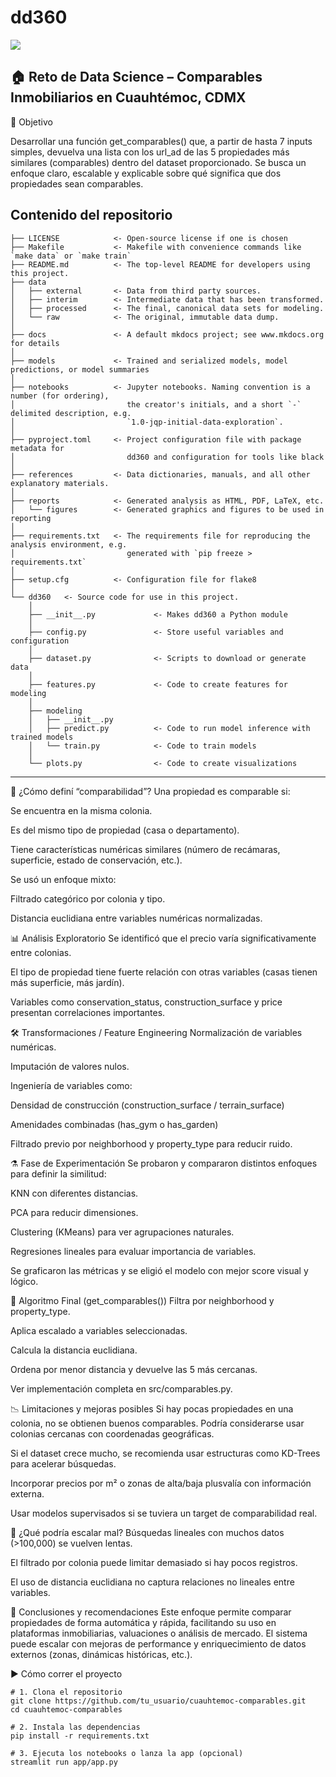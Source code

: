 # dd360

<a target="_blank" href="https://cookiecutter-data-science.drivendata.org/">
    <img src="https://img.shields.io/badge/CCDS-Project%20template-328F97?logo=cookiecutter" />
</a>

## 🏠 Reto de Data Science – Comparables Inmobiliarios en Cuauhtémoc, CDMX

📌 Objetivo

Desarrollar una función get_comparables() que, a partir de hasta 7 inputs simples, devuelva una lista con los url_ad de las 5 propiedades más similares (comparables) dentro del dataset proporcionado.
Se busca un enfoque claro, escalable y explicable sobre qué significa que dos propiedades sean comparables.


## Contenido del repositorio

```
├── LICENSE            <- Open-source license if one is chosen
├── Makefile           <- Makefile with convenience commands like `make data` or `make train`
├── README.md          <- The top-level README for developers using this project.
├── data
│   ├── external       <- Data from third party sources.
│   ├── interim        <- Intermediate data that has been transformed.
│   ├── processed      <- The final, canonical data sets for modeling.
│   └── raw            <- The original, immutable data dump.
│
├── docs               <- A default mkdocs project; see www.mkdocs.org for details
│
├── models             <- Trained and serialized models, model predictions, or model summaries
│
├── notebooks          <- Jupyter notebooks. Naming convention is a number (for ordering),
│                         the creator's initials, and a short `-` delimited description, e.g.
│                         `1.0-jqp-initial-data-exploration`.
│
├── pyproject.toml     <- Project configuration file with package metadata for
│                         dd360 and configuration for tools like black
│
├── references         <- Data dictionaries, manuals, and all other explanatory materials.
│
├── reports            <- Generated analysis as HTML, PDF, LaTeX, etc.
│   └── figures        <- Generated graphics and figures to be used in reporting
│
├── requirements.txt   <- The requirements file for reproducing the analysis environment, e.g.
│                         generated with `pip freeze > requirements.txt`
│
├── setup.cfg          <- Configuration file for flake8
│
└── dd360   <- Source code for use in this project.
    │
    ├── __init__.py             <- Makes dd360 a Python module
    │
    ├── config.py               <- Store useful variables and configuration
    │
    ├── dataset.py              <- Scripts to download or generate data
    │
    ├── features.py             <- Code to create features for modeling
    │
    ├── modeling
    │   ├── __init__.py
    │   ├── predict.py          <- Code to run model inference with trained models
    │   └── train.py            <- Code to train models
    │
    └── plots.py                <- Code to create visualizations
```

--------

🧠 ¿Cómo definí “comparabilidad”?
Una propiedad es comparable si:

Se encuentra en la misma colonia.

Es del mismo tipo de propiedad (casa o departamento).

Tiene características numéricas similares (número de recámaras, superficie, estado de conservación, etc.).

Se usó un enfoque mixto:

Filtrado categórico por colonia y tipo.

Distancia euclidiana entre variables numéricas normalizadas.

📊 Análisis Exploratorio
Se identificó que el precio varía significativamente entre colonias.

El tipo de propiedad tiene fuerte relación con otras variables (casas tienen más superficie, más jardín).

Variables como conservation_status, construction_surface y price presentan correlaciones importantes.

🛠️ Transformaciones / Feature Engineering
Normalización de variables numéricas.

Imputación de valores nulos.

Ingeniería de variables como:

Densidad de construcción (construction_surface / terrain_surface)

Amenidades combinadas (has_gym o has_garden)

Filtrado previo por neighborhood y property_type para reducir ruido.

⚗️ Fase de Experimentación
Se probaron y compararon distintos enfoques para definir la similitud:

KNN con diferentes distancias.

PCA para reducir dimensiones.

Clustering (KMeans) para ver agrupaciones naturales.

Regresiones lineales para evaluar importancia de variables.

Se graficaron las métricas y se eligió el modelo con mejor score visual y lógico.

🤖 Algoritmo Final (get_comparables())
Filtra por neighborhood y property_type.

Aplica escalado a variables seleccionadas.

Calcula la distancia euclidiana.

Ordena por menor distancia y devuelve las 5 más cercanas.

Ver implementación completa en src/comparables.py.

📉 Limitaciones y mejoras posibles
Si hay pocas propiedades en una colonia, no se obtienen buenos comparables. Podría considerarse usar colonias cercanas con coordenadas geográficas.

Si el dataset crece mucho, se recomienda usar estructuras como KD-Trees para acelerar búsquedas.

Incorporar precios por m² o zonas de alta/baja plusvalía con información externa.

Usar modelos supervisados si se tuviera un target de comparabilidad real.

🧪 ¿Qué podría escalar mal?
Búsquedas lineales con muchos datos (>100,000) se vuelven lentas.

El filtrado por colonia puede limitar demasiado si hay pocos registros.

El uso de distancia euclidiana no captura relaciones no lineales entre variables.

🧭 Conclusiones y recomendaciones
Este enfoque permite comparar propiedades de forma automática y rápida, facilitando su uso en plataformas inmobiliarias, valuaciones o análisis de mercado.
El sistema puede escalar con mejoras de performance y enriquecimiento de datos externos (zonas, dinámicas históricas, etc.).

▶️ Cómo correr el proyecto
```
# 1. Clona el repositorio
git clone https://github.com/tu_usuario/cuauhtemoc-comparables.git
cd cuauhtemoc-comparables

# 2. Instala las dependencias
pip install -r requirements.txt

# 3. Ejecuta los notebooks o lanza la app (opcional)
streamlit run app/app.py
```
